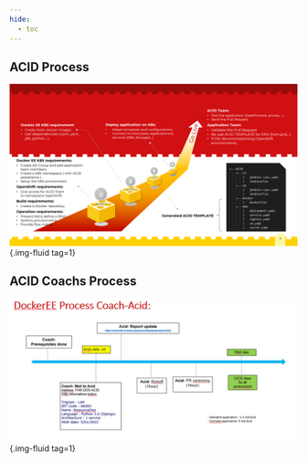 ```yaml
---
hide:
  - toc
---
```

## ACID Process

![](../../assets/images/docs/migration/o2d/o2d.png){.img-fluid tag=1}

## ACID Coachs Process

![](../../assets/images/docs/migration/o2d/acid_coach_process.png){.img-fluid tag=1}
